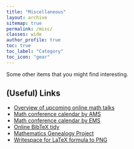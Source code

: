 ```yaml
---
title: "Miscellaneous"
layout: archive
sitemap: true
permalink: /misc/
classes: wide
author_profile: true
toc: true
toc_label: "Category"
toc_icon: "gear"
---
```


Some other items that you might find interesting.

## (Useful) Links
<ul style="padding-left: 20px;">
    <li><a href="https://researchseminars.org/">Overview of upcoming online math talks</a></li>
    <li><a href="https://www.ams.org/meetings/calendar/mathcal">Math conference calendar by AMS</a></li>
    <li><a href="https://euromathsoc.org/events">Math conference calendar by EMS</a></li>
    <li><a href="https://flamingtempura.github.io/bibtex-tidy/">Online BibTeX tidy</a></li>
    <li><a href="https://www.genealogy.math.ndsu.nodak.edu/">Mathematics Genealogy Project</a></li>
    <li><a href="https://www.writespace.app/">Writespace for LaTeX formula to PNG</a></li>
</ul>
